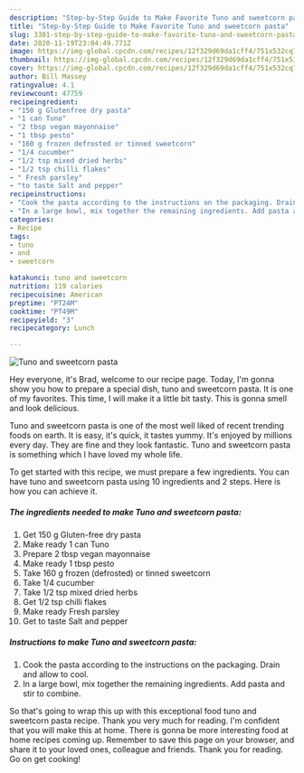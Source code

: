 ```yaml
---
description: "Step-by-Step Guide to Make Favorite Tuno and sweetcorn pasta"
title: "Step-by-Step Guide to Make Favorite Tuno and sweetcorn pasta"
slug: 3301-step-by-step-guide-to-make-favorite-tuno-and-sweetcorn-pasta
date: 2020-11-19T23:04:49.771Z
image: https://img-global.cpcdn.com/recipes/12f329d69da1cff4/751x532cq70/tuno-and-sweetcorn-pasta-recipe-main-photo.jpg
thumbnail: https://img-global.cpcdn.com/recipes/12f329d69da1cff4/751x532cq70/tuno-and-sweetcorn-pasta-recipe-main-photo.jpg
cover: https://img-global.cpcdn.com/recipes/12f329d69da1cff4/751x532cq70/tuno-and-sweetcorn-pasta-recipe-main-photo.jpg
author: Bill Massey
ratingvalue: 4.1
reviewcount: 47759
recipeingredient:
- "150 g Glutenfree dry pasta"
- "1 can Tuno"
- "2 tbsp vegan mayonnaise"
- "1 tbsp pesto"
- "160 g frozen defrosted or tinned sweetcorn"
- "1/4 cucumber"
- "1/2 tsp mixed dried herbs"
- "1/2 tsp chilli flakes"
- " Fresh parsley"
- "to taste Salt and pepper"
recipeinstructions:
- "Cook the pasta according to the instructions on the packaging. Drain and allow to cool."
- "In a large bowl, mix together the remaining ingredients. Add pasta and stir to combine."
categories:
- Recipe
tags:
- tuno
- and
- sweetcorn

katakunci: tuno and sweetcorn 
nutrition: 119 calories
recipecuisine: American
preptime: "PT24M"
cooktime: "PT49M"
recipeyield: "3"
recipecategory: Lunch

---
```



![Tuno and sweetcorn pasta](https://img-global.cpcdn.com/recipes/12f329d69da1cff4/751x532cq70/tuno-and-sweetcorn-pasta-recipe-main-photo.jpg)

Hey everyone, it's Brad, welcome to our recipe page. Today, I'm gonna show you how to prepare a special dish, tuno and sweetcorn pasta. It is one of my favorites. This time, I will make it a little bit tasty. This is gonna smell and look delicious.



Tuno and sweetcorn pasta is one of the most well liked of recent trending foods on earth. It is easy, it's quick, it tastes yummy. It's enjoyed by millions every day. They are fine and they look fantastic. Tuno and sweetcorn pasta is something which I have loved my whole life.


To get started with this recipe, we must prepare a few ingredients. You can have tuno and sweetcorn pasta using 10 ingredients and 2 steps. Here is how you can achieve it.

<!--inarticleads1-->

##### The ingredients needed to make Tuno and sweetcorn pasta:

1. Get 150 g Gluten-free dry pasta
1. Make ready 1 can Tuno
1. Prepare 2 tbsp vegan mayonnaise
1. Make ready 1 tbsp pesto
1. Take 160 g frozen (defrosted) or tinned sweetcorn
1. Take 1/4 cucumber
1. Take 1/2 tsp mixed dried herbs
1. Get 1/2 tsp chilli flakes
1. Make ready  Fresh parsley
1. Get to taste Salt and pepper




<!--inarticleads2-->

##### Instructions to make Tuno and sweetcorn pasta:

1. Cook the pasta according to the instructions on the packaging. Drain and allow to cool.
1. In a large bowl, mix together the remaining ingredients. Add pasta and stir to combine.




So that's going to wrap this up with this exceptional food tuno and sweetcorn pasta recipe. Thank you very much for reading. I'm confident that you will make this at home. There is gonna be more interesting food at home recipes coming up. Remember to save this page on your browser, and share it to your loved ones, colleague and friends. Thank you for reading. Go on get cooking!

